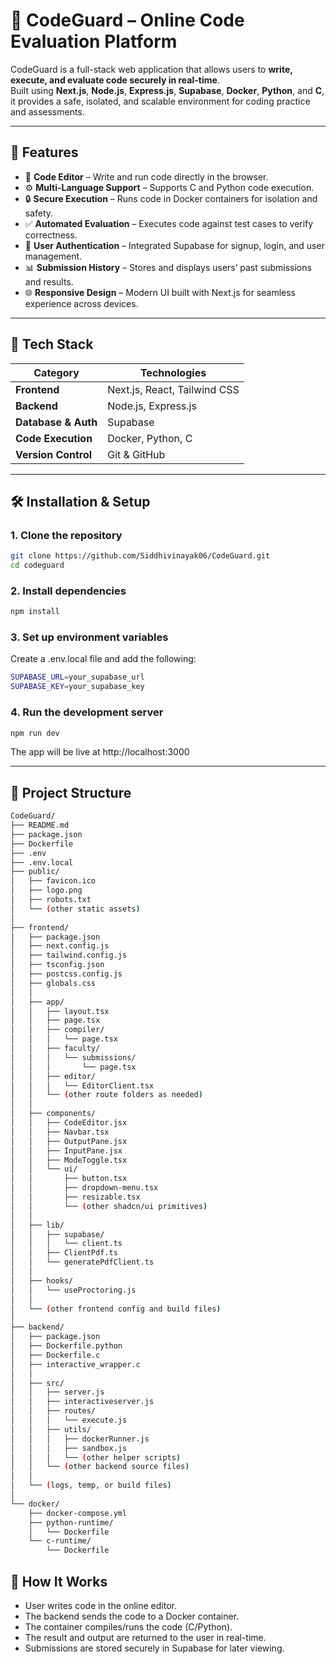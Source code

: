 # 🧠 CodeGuard – Online Code Evaluation Platform

CodeGuard is a full-stack web application that allows users to **write, execute, and evaluate code securely in real-time**.  
Built using **Next.js**, **Node.js**, **Express.js**, **Supabase**, **Docker**, **Python**, and **C**, it provides a safe, isolated, and scalable environment for coding practice and assessments.

---

## 🚀 Features

- 📝 **Code Editor** – Write and run code directly in the browser.  
- ⚙️ **Multi-Language Support** – Supports C and Python code execution.  
- 🔒 **Secure Execution** – Runs code in Docker containers for isolation and safety.  
- ✅ **Automated Evaluation** – Executes code against test cases to verify correctness.  
- 👤 **User Authentication** – Integrated Supabase for signup, login, and user management.  
- 📊 **Submission History** – Stores and displays users’ past submissions and results.  
- 🌐 **Responsive Design** – Modern UI built with Next.js for seamless experience across devices.

---

## 🧩 Tech Stack

| Category | Technologies |
|-----------|---------------|
| **Frontend** | Next.js, React, Tailwind CSS |
| **Backend** | Node.js, Express.js |
| **Database & Auth** | Supabase |
| **Code Execution** | Docker, Python, C |
| **Version Control** | Git & GitHub |

---

## 🛠️ Installation & Setup

### 1. Clone the repository
```bash
git clone https://github.com/Siddhivinayak06/CodeGuard.git
cd codeguard
```

### 2. Install dependencies
```bash
npm install
```
### 3. Set up environment variables
Create a .env.local file and add the following:
```bash
SUPABASE_URL=your_supabase_url
SUPABASE_KEY=your_supabase_key
```

### 4. Run the development server
```bash
npm run dev
```
The app will be live at http://localhost:3000

---

## 🧱 Project Structure
```bash
CodeGuard/
├── README.md
├── package.json
├── Dockerfile
├── .env
├── .env.local
├── public/
│   ├── favicon.ico
│   ├── logo.png
│   ├── robots.txt
│   └── (other static assets)
│
├── frontend/
│   ├── package.json
│   ├── next.config.js
│   ├── tailwind.config.js
│   ├── tsconfig.json
│   ├── postcss.config.js
│   ├── globals.css
│   │
│   ├── app/
│   │   ├── layout.tsx
│   │   ├── page.tsx
│   │   ├── compiler/
│   │   │   └── page.tsx
│   │   ├── faculty/
│   │   │   └── submissions/
│   │   │       └── page.tsx
│   │   ├── editor/
│   │   │   └── EditorClient.tsx
│   │   └── (other route folders as needed)
│   │
│   ├── components/
│   │   ├── CodeEditor.jsx
│   │   ├── Navbar.tsx
│   │   ├── OutputPane.jsx
│   │   ├── InputPane.jsx
│   │   ├── ModeToggle.tsx
│   │   └── ui/
│   │       ├── button.tsx
│   │       ├── dropdown-menu.tsx
│   │       ├── resizable.tsx
│   │       └── (other shadcn/ui primitives)
│   │
│   ├── lib/
│   │   ├── supabase/
│   │   │   └── client.ts
│   │   ├── ClientPdf.ts
│   │   └── generatePdfClient.ts
│   │
│   ├── hooks/
│   │   └── useProctoring.js
│   │
│   └── (other frontend config and build files)
│
├── backend/
│   ├── package.json
│   ├── Dockerfile.python
│   ├── Dockerfile.c
│   ├── interactive_wrapper.c
│   │
│   ├── src/
│   │   ├── server.js
│   │   ├── interactiveserver.js
│   │   ├── routes/
│   │   │   └── execute.js
│   │   ├── utils/
│   │   │   ├── dockerRunner.js
│   │   │   ├── sandbox.js
│   │   │   └── (other helper scripts)
│   │   └── (other backend source files)
│   │
│   └── (logs, temp, or build files)
│
└── docker/
    ├── docker-compose.yml
    ├── python-runtime/
    │   └── Dockerfile
    └── c-runtime/
        └── Dockerfile

```

## 🧪 How It Works
- User writes code in the online editor.
- The backend sends the code to a Docker container.
- The container compiles/runs the code (C/Python).
- The result and output are returned to the user in real-time.
- Submissions are stored securely in Supabase for later viewing.
